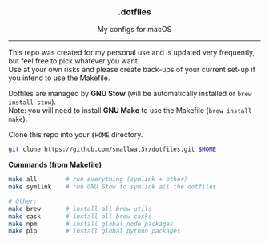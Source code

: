 <h3 align="center">.dotfiles</h3>
<p align="center">My configs for macOS</p>

---

This repo was created for my personal use and is updated very
frequently, but feel free to pick whatever you want.  
Use at your own risks and please create back-ups of your current
set-up if you intend to use the Makefile.  

Dotfiles are managed by **GNU Stow** (will be automatically installed
or `brew install stow`).  
Note: you will need to install **GNU Make** to use the Makefile (`brew
install make`).  

Clone this repo into your `$HOME` directory.  
```sh
git clone https://github.com/smallwat3r/dotfiles.git $HOME
```

**Commands (from Makefile)**

```sh
make all        # run everything (symlink + other)
make symlink    # run GNU Stow to symlink all the dotfiles

# Other:
make brew       # install all brew utils
make cask       # install all brew casks
make npm        # install global node packages
make pip        # install global python packages
```
